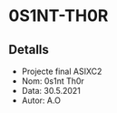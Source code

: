 # 0S1NT-TH0R
## Detalls
- Projecte final ASIXC2
- Nom: 0s1nt Th0r
- Data: 30.5.2021
- Autor: A.O
## 
